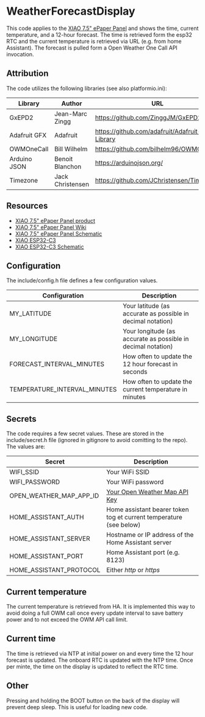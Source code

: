 # WeatherForecastDisplay
This code applies to the [XIAO 7.5" ePaper Panel](https://www.seeedstudio.com/XIAO-7-5-ePaper-Panel-p-6416.html) and shows the time, current temperature, and a 12-hour forecast.  The time is retrieved form the esp32 RTC and the current temperature is retrieved via URL (e.g. from home Assistant).  The forecast is pulled form a Open Weather One Call API invocation.

## Attribution
The code utilizes the following libraries (see also platformio.ini):

|Library|Author|URL|
|---|---|---|
| GxEPD2 | Jean-Marc Zingg | https://github.com/ZinggJM/GxEPD2 |
| Adafruit GFX | Adafruit | https://github.com/adafruit/Adafruit-GFX-Library |
| OWMOneCall | Bill Wilhelm | https://github.com/bilhelm96/OWMOneCall |
| Arduino JSON | Benoit Blanchon | https://arduinojson.org/ |
| Timezone | Jack Christensen |https://github.com/JChristensen/Timezone |

## Resources

* [XIAO 7.5" ePaper Panel product](https://www.seeedstudio.com/XIAO-7-5-ePaper-Panel-p-6416.html)
* [XIAO 7.5" ePaper Panel Wiki](https://wiki.seeedstudio.com/xiao_075inch_epaper_panel/)
* [XIAO 7.5" ePaper Panel Schematic](https://files.seeedstudio.com/wiki/xiao_075inch_epaper_panel/ePaper_Driver_Board.pdf)
* [XIAO ESP32-C3](https://wiki.seeedstudio.com/XIAO_ESP32C3_Getting_Started/)
* [XIAO ESP32-C3 Schematic](https://files.seeedstudio.com/wiki/XIAO_WiFi/Resources/Seeeduino-XIAO-ESP32C3-SCH.pdf)


## Configuration
The include/config.h file defines a few configuration values.

|Configuration|Description|
|---|---|
|MY_LATITUDE|Your latitude (as accurate as possible in decimal notation)|
|MY_LONGITUDE|Your longitude (as accurate as possible in decimal notation)|
|FORECAST_INTERVAL_MINUTES|How often to update the 12 hour forecast in seconds|
|TEMPERATURE_INTERVAL_MINUTES|How often to update the current temperature in minutes|


## Secrets
The code requires a few secret values.  These are stored in the include/secret.h file (ignored in gitignore to avoid comitting to the repo).  The values are:

|Secret|Description|
|---|---|
|WIFI_SSID | Your WiFi SSID|
|WIFI_PASSWORD | Your WiFi password|
|OPEN_WEATHER_MAP_APP_ID |[Your Open Weather Map API Key](https://home.openweathermap.org/users/sign_up)|
|HOME_ASSISTANT_AUTH|Home assistant bearer token tog et current temperature (see below)|
|HOME_ASSISTANT_SERVER|Hostname or IP address of the Home Assistant server|
|HOME_ASSISTANT_PORT|Home Assistant port (e.g. 8123)|
|HOME_ASSISTANT_PROTOCOL|Either *http* or *https*|

## Current temperature
The current temperature is retrieved from HA.  It is implemented this way to avoid doing a full OWM call once every update interval to save battery power and to not exceed the OWM API call limit.

## Current time
The time is retrieved via NTP at initial power on and every time the 12 hour forecast is updated.  The onboard RTC is updated with the NTP time.  Once per minte, the time on the display is updated to reflect the RTC time.

## Other
Pressing and holding the BOOT button on the back of the display will prevent deep sleep.  This is useful for loading new code.
